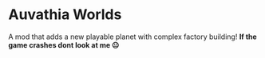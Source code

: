 # Auvathia Worlds

A mod that adds a new playable planet with complex factory building!
**If the game crashes dont look at me 😐**
